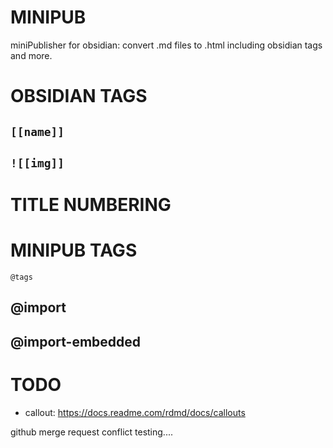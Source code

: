# MINIPUB

miniPublisher for obsidian: convert .md files to .html including obsidian tags and more.

# OBSIDIAN TAGS

## ```[[name]]```


## ```![[img]]```


# TITLE NUMBERING

# MINIPUB TAGS

```@tags```

## @import

## @import-embedded



# TODO

- callout: https://docs.readme.com/rdmd/docs/callouts

github merge request conflict testing....
